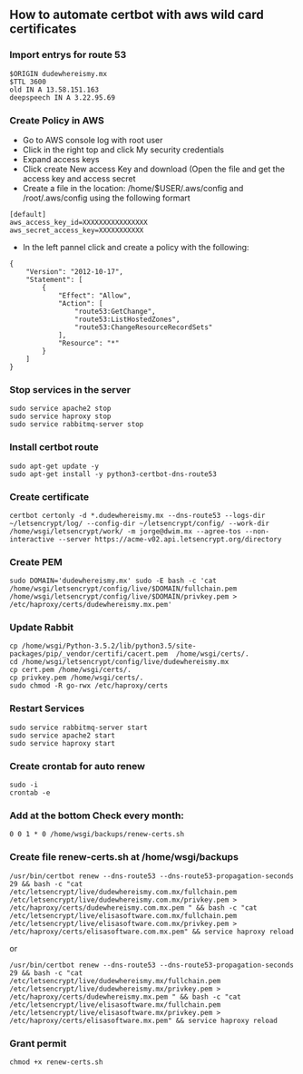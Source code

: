 ## How to automate certbot with aws wild card certificates


### Import entrys for route 53
```
$ORIGIN dudewhereismy.mx
$TTL 3600   
old IN A 13.58.151.163
deepspeech IN A 3.22.95.69
```
### Create Policy in AWS

* Go to AWS console log with root user 
* Click in the right top and click My security credentials
* Expand access keys
* Click create New access Key and download (Open the file and get the access key and access secret
* Create a file in the location: /home/$USER/.aws/config and /root/.aws/config using the following formart
```
[default]
aws_access_key_id=XXXXXXXXXXXXXXXX
aws_secret_access_key=XXXXXXXXXXX
```
* In the left pannel click and create a policy with the following:

```
{
    "Version": "2012-10-17",
    "Statement": [
        {
            "Effect": "Allow",
            "Action": [
                "route53:GetChange",
                "route53:ListHostedZones",
                "route53:ChangeResourceRecordSets"
            ],
            "Resource": "*"
        }
    ]
}
```


### Stop services in the server
```
sudo service apache2 stop
sudo service haproxy stop
sudo service rabbitmq-server stop
```

### Install certbot route
```
sudo apt-get update -y
sudo apt-get install -y python3-certbot-dns-route53
```

### Create certificate

```
certbot certonly -d *.dudewhereismy.mx --dns-route53 --logs-dir ~/letsencrypt/log/ --config-dir ~/letsencrypt/config/ --work-dir /home/wsgi/letsencrypt/work/ -m jorge@dwim.mx --agree-tos --non-interactive --server https://acme-v02.api.letsencrypt.org/directory
```
### Create PEM
```
sudo DOMAIN='dudewhereismy.mx' sudo -E bash -c 'cat /home/wsgi/letsencrypt/config/live/$DOMAIN/fullchain.pem /home/wsgi/letsencrypt/config/live/$DOMAIN/privkey.pem > /etc/haproxy/certs/dudewhereismy.mx.pem'
```
### Update Rabbit 
```
cp /home/wsgi/Python-3.5.2/lib/python3.5/site-packages/pip/_vendor/certifi/cacert.pem  /home/wsgi/certs/.
cd /home/wsgi/letsencrypt/config/live/dudewhereismy.mx
cp cert.pem /home/wsgi/certs/.
cp privkey.pem /home/wsgi/certs/.
sudo chmod -R go-rwx /etc/haproxy/certs
```
### Restart Services
```
sudo service rabbitmq-server start
sudo service apache2 start
sudo service haproxy start
```
### Create crontab for auto renew

```
sudo -i
crontab -e
```
### Add at the bottom Check every month:
```
0 0 1 * 0 /home/wsgi/backups/renew-certs.sh
```

### Create file renew-certs.sh at /home/wsgi/backups
```
/usr/bin/certbot renew --dns-route53 --dns-route53-propagation-seconds 29 && bash -c "cat /etc/letsencrypt/live/dudewhereismy.com.mx/fullchain.pem /etc/letsencrypt/live/dudewhereismy.com.mx/privkey.pem > /etc/haproxy/certs/dudewhereismy.com.mx.pem " && bash -c "cat /etc/letsencrypt/live/elisasoftware.com.mx/fullchain.pem /etc/letsencrypt/live/elisasoftware.com.mx/privkey.pem > /etc/haproxy/certs/elisasoftware.com.mx.pem" && service haproxy reload
```
or 
```
/usr/bin/certbot renew --dns-route53 --dns-route53-propagation-seconds 29 && bash -c "cat /etc/letsencrypt/live/dudewhereismy.mx/fullchain.pem /etc/letsencrypt/live/dudewhereismy.mx/privkey.pem > /etc/haproxy/certs/dudewhereismy.mx.pem " && bash -c "cat /etc/letsencrypt/live/elisasoftware.mx/fullchain.pem /etc/letsencrypt/live/elisasoftware.mx/privkey.pem > /etc/haproxy/certs/elisasoftware.mx.pem" && service haproxy reload
```
### Grant permit
```
chmod +x renew-certs.sh 
```
